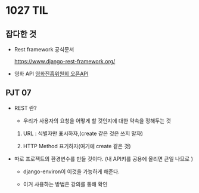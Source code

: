 # 1027 TIL

## 잡다한 것

- Rest framework 공식문서 
  
  https://www.django-rest-framework.org/

- 영화 API
  [영화진흥위원회 오픈API](https://www.kobis.or.kr/kobisopenapi/homepg/main/main.do)

## PJT 07

- REST 란?
  
  - 우리가 사용자의 요청을 어떻게 할 것인지에 대한 약속을 정해두는 것
  1. URL : 식별자만 표시하자,(create 같은 것은 쓰지 말자)
  
  2. HTTP Method 표기하자(여기에 create 같은 것)

- 따로 프로젝트의 환경변수를 만들 것이다. (내 API키를 공용에 올리면 큰일 나므로 )
  
  - django-environ이 이것을 가능하게 해준다.
  
  - 이거 사용하는 방법은 강의를 통해 확인
